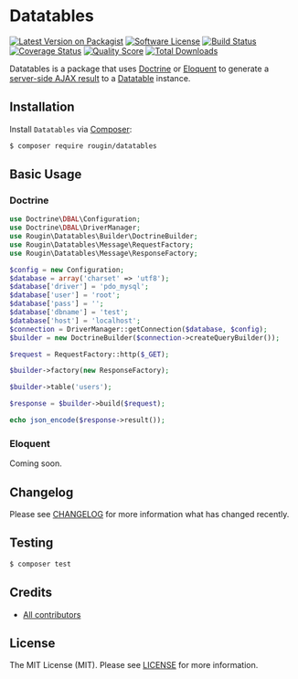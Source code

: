 # Datatables

[![Latest Version on Packagist][ico-version]][link-packagist]
[![Software License][ico-license]][link-license]
[![Build Status][ico-travis]][link-travis]
[![Coverage Status][ico-scrutinizer]][link-scrutinizer]
[![Quality Score][ico-code-quality]][link-code-quality]
[![Total Downloads][ico-downloads]][link-downloads]

Datatables is a package that uses [Doctrine](http://docs.doctrine-project.org/projects/doctrine-orm/en/latest) or [Eloquent](https://laravel.com/docs/master/eloquent) to generate a [server-side AJAX result](https://datatables.net/examples/data_sources/server_side.html) to a [Datatable](https://datatables.net/) instance.

## Installation

Install `Datatables` via [Composer](https://getcomposer.org/):

``` bash
$ composer require rougin/datatables
```

## Basic Usage

### Doctrine

``` php
use Doctrine\DBAL\Configuration;
use Doctrine\DBAL\DriverManager;
use Rougin\Datatables\Builder\DoctrineBuilder;
use Rougin\Datatables\Message\RequestFactory;
use Rougin\Datatables\Message\ResponseFactory;

$config = new Configuration;
$database = array('charset' => 'utf8');
$database['driver'] = 'pdo_mysql';
$database['user'] = 'root';
$database['pass'] = '';
$database['dbname'] = 'test';
$database['host'] = 'localhost';
$connection = DriverManager::getConnection($database, $config);
$builder = new DoctrineBuilder($connection->createQueryBuilder());

$request = RequestFactory::http($_GET);

$builder->factory(new ResponseFactory);

$builder->table('users');

$response = $builder->build($request);

echo json_encode($response->result());
```

### Eloquent

Coming soon.

## Changelog

Please see [CHANGELOG][link-changelog] for more information what has changed recently.

## Testing

``` bash
$ composer test
```

## Credits

- [All contributors][link-contributors]

## License

The MIT License (MIT). Please see [LICENSE][link-license] for more information.

[ico-code-quality]: https://img.shields.io/scrutinizer/g/rougin/datatables.svg?style=flat-square
[ico-downloads]: https://img.shields.io/packagist/dt/rougin/datatables.svg?style=flat-square
[ico-license]: https://img.shields.io/badge/license-MIT-brightgreen.svg?style=flat-square
[ico-scrutinizer]: https://img.shields.io/scrutinizer/coverage/g/rougin/datatables.svg?style=flat-square
[ico-travis]: https://img.shields.io/travis/rougin/datatables/master.svg?style=flat-square
[ico-version]: https://img.shields.io/packagist/v/rougin/datatables.svg?style=flat-square

[link-changelog]: https://github.com/rougin/datatables/blob/master/CHANGELOG.md
[link-code-quality]: https://scrutinizer-ci.com/g/rougin/datatables
[link-contributors]: https://github.com/rougin/datatables/contributors
[link-downloads]: https://packagist.org/packages/rougin/datatables
[link-license]: https://github.com/rougin/datatables/blob/master/LICENSE.md
[link-packagist]: https://packagist.org/packages/rougin/datatables
[link-scrutinizer]: https://scrutinizer-ci.com/g/rougin/datatables/code-structure
[link-travis]: https://travis-ci.org/rougin/datatables